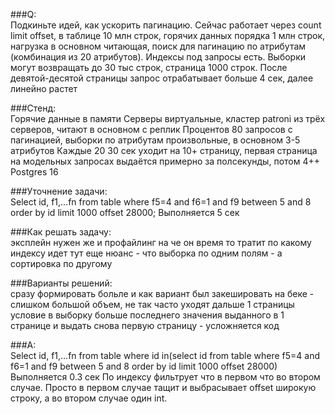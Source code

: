 ###Q:  
Подкиньте идей, как ускорить пагинацию. Сейчас работает через count limit offset, в таблице 10 млн строк, горячих данных порядка 1 млн строк, нагрузка в основном читающая, поиск для пагинацию по атрибутам (комбинация из 20 атрибутов). Индексы под запросы есть. Выборки могут возвращать до 30 тыс строк, страница 1000 строк. После девятой-десятой страницы запрос отрабатывает больше 4 сек, далее линейно растет

###Стенд:  
Горячие данные в памяти
Серверы виртуальные, кластер patroni из трёх серверов, читают в основном с реплик
Процентов 80 запросов с пагинацией, выборки по атрибутам произвольные, в основном 3-5 атрибутов
Каждые 20 30 сек уходит на 10+ страницу, первая страница на модельных запросах выдаётся примерно за полсекунды, потом 4++
Postgres 16

###Уточнение задачи:  
Select id, f1,...fn from table where f5=4 and f6=1 and f9 between 5 and 8 order by id limit 1000 offset 28000;
Выполняется 5 сек

###Как решать задачу:  
эксплейн нужен же и профайлинг
на че он время то тратит
по какому индексу идет
тут еще нюанс - что выборка по одним полям - а сортировка по другому

###Варианты решений:  
сразу формировать больле и как вариант был закешировать на беке - слишком большой объем, не так часто уходят дальше 1 страницы
условие в выборку больше последнего значения выданного в 1 странице и выдать снова первую страницу - усложняется код

###A:  
Select id, f1,...fn from table where id in(select id from table where f5=4 and f6=1 and f9 between 5 and 8 order by id limit 1000 offset 28000)
Выполняется 0.3 сек
По индексу фильтрует что в первом что во втором случае. Просто в первом случае тащит и выбрасывает offset широкую строку, а во втором случае один int.
